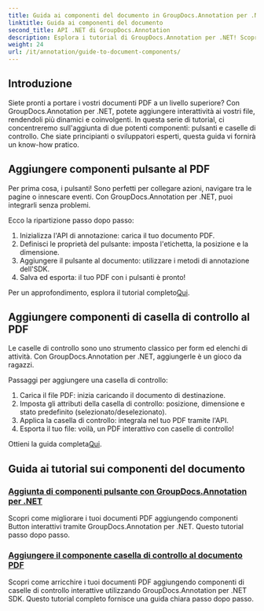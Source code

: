```yaml
---
title: Guida ai componenti del documento in GroupDocs.Annotation per .NET
linktitle: Guida ai componenti del documento
second_title: API .NET di GroupDocs.Annotation
description: Esplora i tutorial di GroupDocs.Annotation per .NET! Scopri passo dopo passo come aggiungere pulsanti e caselle di controllo interattivi ai documenti PDF con facilità.
weight: 24
url: /it/annotation/guide-to-document-components/
---
```

## Introduzione

Siete pronti a portare i vostri documenti PDF a un livello superiore? Con GroupDocs.Annotation per .NET, potete aggiungere interattività ai vostri file, rendendoli più dinamici e coinvolgenti. In questa serie di tutorial, ci concentreremo sull'aggiunta di due potenti componenti: pulsanti e caselle di controllo. Che siate principianti o sviluppatori esperti, questa guida vi fornirà un know-how pratico.  

## Aggiungere componenti pulsante al PDF  

Per prima cosa, i pulsanti! Sono perfetti per collegare azioni, navigare tra le pagine o innescare eventi. Con GroupDocs.Annotation per .NET, puoi integrarli senza problemi.  

Ecco la ripartizione passo dopo passo:  
1. Inizializza l'API di annotazione: carica il tuo documento PDF.  
2. Definisci le proprietà del pulsante: imposta l'etichetta, la posizione e la dimensione.  
3. Aggiungere il pulsante al documento: utilizzare i metodi di annotazione dell'SDK.  
4. Salva ed esporta: il tuo PDF con i pulsanti è pronto!  

 Per un approfondimento, esplora il tutorial completo[Qui](./adding-button-component/).  

## Aggiungere componenti di casella di controllo al PDF  

Le caselle di controllo sono uno strumento classico per form ed elenchi di attività. Con GroupDocs.Annotation per .NET, aggiungerle è un gioco da ragazzi.  

Passaggi per aggiungere una casella di controllo:  
1. Carica il file PDF: inizia caricando il documento di destinazione.  
2. Imposta gli attributi della casella di controllo: posizione, dimensione e stato predefinito (selezionato/deselezionato).  
3. Applica la casella di controllo: integrala nel tuo PDF tramite l'API.  
4. Esporta il tuo file: voilà, un PDF interattivo con caselle di controllo!  

Ottieni la guida completa[Qui](./adding-checkbox-component/).  

## Guida ai tutorial sui componenti del documento
### [Aggiunta di componenti pulsante con GroupDocs.Annotation per .NET](./adding-button-component/)
Scopri come migliorare i tuoi documenti PDF aggiungendo componenti Button interattivi tramite GroupDocs.Annotation per .NET. Questo tutorial passo dopo passo.
### [Aggiungere il componente casella di controllo al documento PDF](./adding-checkbox-component/)
Scopri come arricchire i tuoi documenti PDF aggiungendo componenti di caselle di controllo interattive utilizzando GroupDocs.Annotation per .NET SDK. Questo tutorial completo fornisce una guida chiara passo dopo passo.